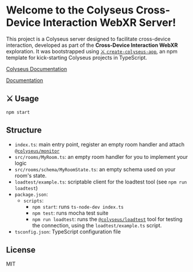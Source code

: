# Welcome to the Colyseus Cross-Device Interaction WebXR Server!

This project is a Colyseus server designed to facilitate cross-device interaction, developed as part of the **Cross-Device Interaction WebXR** exploration. It was bootstrapped using [⚔️ `create-colyseus-app`](https://github.com/colyseus/create-colyseus-app/), an npm template for kick-starting Colyseus projects in TypeScript.

[Colyseus Documentation](http://docs.colyseus.io/)

[Documentation](http://docs.colyseus.io/)

## :crossed_swords: Usage

```
npm start
```

## Structure

- `index.ts`: main entry point, register an empty room handler and attach [`@colyseus/monitor`](https://github.com/colyseus/colyseus-monitor)
- `src/rooms/MyRoom.ts`: an empty room handler for you to implement your logic
- `src/rooms/schema/MyRoomState.ts`: an empty schema used on your room's state.
- `loadtest/example.ts`: scriptable client for the loadtest tool (see `npm run loadtest`)
- `package.json`:
    - `scripts`:
        - `npm start`: runs `ts-node-dev index.ts`
        - `npm test`: runs mocha test suite
        - `npm run loadtest`: runs the [`@colyseus/loadtest`](https://github.com/colyseus/colyseus-loadtest/) tool for testing the connection, using the `loadtest/example.ts` script.
- `tsconfig.json`: TypeScript configuration file


## License

MIT
